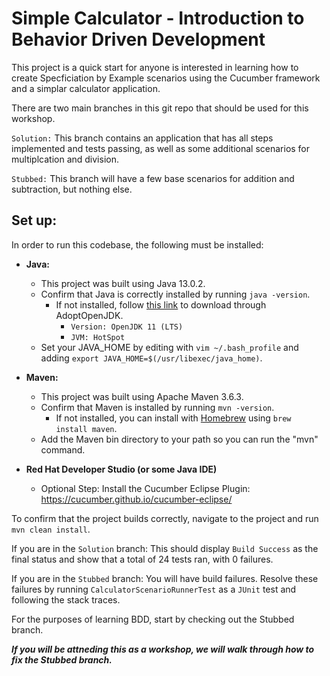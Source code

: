 # Simple Calculator - Introduction to Behavior Driven Development


This project is a quick start for anyone is interested in learning how to create Specficiation by Example scenarios using the Cucumber framework and a simplar calculator application.

There are two main branches in this git repo that should be used for this workshop.

`Solution:` This branch contains an application that has all steps implemented and tests passing, as well as some additional scenarios for multiplcation and division.

`Stubbed:` This branch will have a few base scenarios for addition and subtraction, but nothing else.

## Set up:

In order to run this codebase, the following must be installed:

- **Java:**
  - This project was built using Java 13.0.2.
  - Confirm that Java is correctly installed by running `java -version`.
    - If not installed, follow [this link](https://adoptopenjdk.net/) to download through AdoptOpenJDK.
      - `Version: OpenJDK 11 (LTS)`
      - `JVM: HotSpot`
  - Set your JAVA_HOME by editing with `vim ~/.bash_profile` and adding `export JAVA_HOME=$(/usr/libexec/java_home)`.

- **Maven:**
  - This project was built using Apache Maven 3.6.3.
  - Confirm that Maven is installed by running `mvn -version`.
    - If not installed, you can install with [Homebrew](https://brew.sh/) using `brew install maven`.
  - Add the Maven bin directory to your path so you can run the "mvn" command.

- **Red Hat Developer Studio (or some Java IDE)**
  - Optional Step: Install the Cucumber Eclipse Plugin: https://cucumber.github.io/cucumber-eclipse/

To confirm that the project builds correctly, navigate to the project and run `mvn clean install`.

If you are in the `Solution` branch: This should display `Build Success` as the final status and show that a total of 24 tests ran, with 0 failures.

If you are in the `Stubbed` branch: You will have build failures. Resolve these failures by running `CalculatorScenarioRunnerTest` as a `JUnit` test and following the stack traces.

For the purposes of learning BDD, start by checking out the Stubbed branch.

**_If you will be attneding this as a workshop, we will walk through how to fix the Stubbed branch._**
